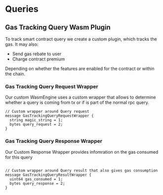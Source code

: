 # Queries 

## Gas Tracking Query Wasm Plugin
To track  smart contract query we create a custom plugin, which tracks the gas. It may also:
- Send gas rebate to user
- Charge contract premium

Depending on whether the features are enabled for the contract or within the chain.

### Gas Tracking Query Request Wrapper
Our custom WasmEngine uses a custom wrapper that allows to determine whether a query is coming from tx or if is part of the normal rpc query.

```
// Custom wrapper around Query request
message GasTrackingQueryRequestWrapper {
  string magic_string = 1;
  bytes query_request = 2;
}
```

### Gas Tracking Query Response Wrapper
Our Custom Response Wrapper provides infomration on the gas consumed for this query
```

// Custom wrapper around Query result that also gives gas consumption
message GasTrackingQueryResultWrapper {
  uint64 gas_consumed = 1;
  bytes query_response = 2;
}

```

